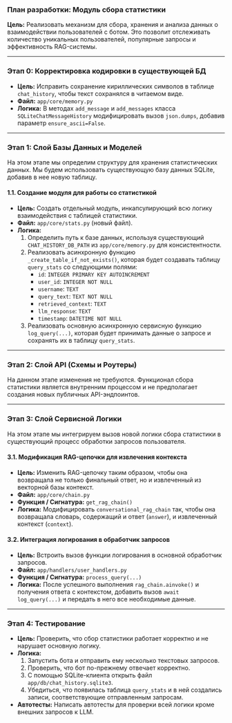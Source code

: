 ### План разработки: Модуль сбора статистики
**Цель:** Реализовать механизм для сбора, хранения и анализа данных о взаимодействии пользователей с ботом. Это позволит отслеживать количество уникальных пользователей, популярные запросы и эффективность RAG-системы.

---

### Этап 0: Корректировка кодировки в существующей БД
*   **Цель:** Исправить сохранение кириллических символов в таблице `chat_history`, чтобы текст сохранялся в читаемом виде.
*   **Файл:** `app/core/memory.py`
*   **Логика:** В методах `add_message` и `add_messages` класса `SQLiteChatMessageHistory` модифицировать вызов `json.dumps`, добавив параметр `ensure_ascii=False`.

---

### Этап 1: Слой Базы Данных и Моделей
На этом этапе мы определим структуру для хранения статистических данных. Мы будем использовать существующую базу данных SQLite, добавив в нее новую таблицу.

#### 1.1. Создание модуля для работы со статистикой
*   **Цель:** Создать отдельный модуль, инкапсулирующий всю логику взаимодействия с таблицей статистики.
*   **Файл:** `app/core/stats.py` (новый файл).
*   **Логика:**
    1.  Определить путь к базе данных, используя существующий `CHAT_HISTORY_DB_PATH` из `app/core/memory.py` для консистентности.
    2.  Реализовать асинхронную функцию `_create_table_if_not_exists()`, которая будет создавать таблицу `query_stats` со следующими полями:
        *   `id`: `INTEGER PRIMARY KEY AUTOINCREMENT`
        *   `user_id`: `INTEGER NOT NULL`
        *   `username`: `TEXT`
        *   `query_text`: `TEXT NOT NULL`
        *   `retrieved_context`: `TEXT`
        *   `llm_response`: `TEXT`
        *   `timestamp`: `DATETIME NOT NULL`
    3.  Реализовать основную асинхронную сервисную функцию `log_query(...)`, которая будет принимать данные о запросе и сохранять их в таблицу `query_stats`.

---

### Этап 2: Слой API (Схемы и Роутеры)
На данном этапе изменения не требуются. Функционал сбора статистики является внутренним процессом и не предполагает создания новых публичных API-эндпоинтов.

---

### Этап 3: Слой Сервисной Логики
На этом этапе мы интегрируем вызов новой логики сбора статистики в существующий процесс обработки запросов пользователя.

#### 3.1. Модификация RAG-цепочки для извлечения контекста
*   **Цель:** Изменить RAG-цепочку таким образом, чтобы она возвращала не только финальный ответ, но и извлеченный из векторной базы контекст.
*   **Файл:** `app/core/chain.py`
*   **Функция / Сигнатура:** `get_rag_chain()`
*   **Логика:** Модифицировать `conversational_rag_chain` так, чтобы она возвращала словарь, содержащий и ответ (`answer`), и извлеченный контекст (`context`).

#### 3.2. Интеграция логирования в обработчик запросов
*   **Цель:** Встроить вызов функции логирования в основной обработчик запросов.
*   **Файл:** `app/handlers/user_handlers.py`
*   **Функция / Сигнатура:** `process_query(...)`
*   **Логика:** После успешного выполнения `rag_chain.ainvoke()` и получения ответа с контекстом, добавить вызов `await log_query(...)` и передать в него все необходимые данные.

---

### Этап 4: Тестирование
*   **Цель:** Проверить, что сбор статистики работает корректно и не нарушает основную логику.
*   **Логика:**
    1.  Запустить бота и отправить ему несколько текстовых запросов.
    2.  Проверить, что бот по-прежнему отвечает корректно.
    3.  С помощью SQLite-клиента открыть файл `app/db/chat_history.sqlite3`.
    4.  Убедиться, что появилась таблица `query_stats` и в ней создались записи, соответствующие отправленным запросам.
*   **Автотесты:** Написать автотесты для проверки всей логики кроме внешних запросов к LLM.
